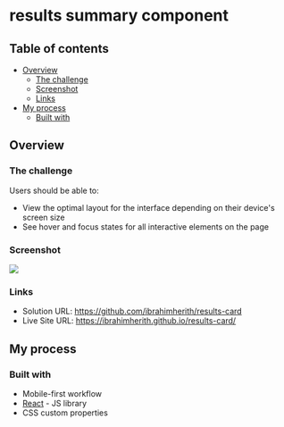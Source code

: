 # results summary component

## Table of contents

- [Overview](#overview)
  - [The challenge](#the-challenge)
  - [Screenshot](#screenshot)
  - [Links](#links)
- [My process](#my-process)
  - [Built with](#built-with)

## Overview

### The challenge

Users should be able to:

- View the optimal layout for the interface depending on their device's screen size
- See hover and focus states for all interactive elements on the page

### Screenshot

![](./screenshot.PNG)

### Links

- Solution URL: https://github.com/ibrahimherith/results-card
- Live Site URL: https://ibrahimherith.github.io/results-card/

## My process

### Built with

- Mobile-first workflow
- [React](https://reactjs.org/) - JS library
- CSS custom properties
